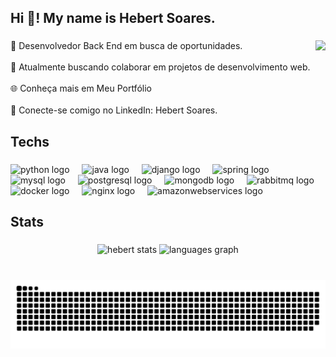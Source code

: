 <h2 align="left">Hi 👋! My name is Hebert Soares.</h2>

###

<img align="right" height="150" src="https://media1.tenor.com/m/GbIhyvdAW1AAAAAC/hxh-killua.gif"  />

###

###

<p align="left">🚀 Desenvolvedor Back End em busca de oportunidades.<br><br>🔗 Atualmente buscando colaborar em projetos de desenvolvimento web.<br><br>🌐 Conheça mais em Meu Portfólio<br><br>👥 Conecte-se comigo no LinkedIn: Hebert Soares.</p>

### 

<h2 align="left">Techs</h2>

###

<div align="left">
  <img src="https://skillicons.dev/icons?i=py" height="40" alt="python logo"  />
  <img width="12" />
  <img src="https://skillicons.dev/icons?i=java" height="40" alt="java logo"  />
  <img width="12" />
  <img src="https://skillicons.dev/icons?i=django" height="40" alt="django logo"  />
  <img width="12" />
  <img src="https://skillicons.dev/icons?i=spring" height="40" alt="spring logo"  />
  <img width="12" />
  <img src="https://skillicons.dev/icons?i=mysql" height="40" alt="mysql logo"  />
  <img width="12" />
  <img src="https://skillicons.dev/icons?i=postgres" height="40" alt="postgresql logo"  />
  <img width="12" />
  <img src="https://skillicons.dev/icons?i=mongodb" height="40" alt="mongodb logo"  />
  <img width="12" />
  <img src="https://skillicons.dev/icons?i=rabbitmq" height="40" alt="rabbitmq logo"  />
  <img width="12" />
  <img src="https://skillicons.dev/icons?i=docker" height="40" alt="docker logo"  />
  <img width="12" />
  <img src="https://skillicons.dev/icons?i=nginx" height="40" alt="nginx logo"  />
  <img width="12" />
  <img src="https://skillicons.dev/icons?i=aws" height="40" alt="amazonwebservices logo"  />
</div>

###

<h2 align="left">Stats</h2>

###
<div align="center">
    <img width="35%" src="https://github-readme-stats.vercel.app/api?username=HebertFSoares&show_icons=true&theme=dark" alt="hebert stats"/>
    <img src="https://github-readme-stats.vercel.app/api/top-langs?username=HebertFSoares&locale=en&hide_title=false&layout=compact&card_width=320&langs_count=6&theme=dark&hide_border=false&order=2" height="150" alt="languages graph"  />
</div>

###

<br clear="both">

<img src="https://raw.githubusercontent.com/HebertFSoares/HebertFSoares/output/snake.svg" alt="Snake animation" />

###
